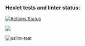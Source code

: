 ### Hexlet tests and linter status:

[![Actions Status](https://github.com/DolArt/frontend-project-lvl1/workflows/hexlet-check/badge.svg)](https://github.com/DolArt/frontend-project-lvl1/actions)

<a href="https://codeclimate.com/github/codeclimate/codeclimate/maintainability"><img src="https://api.codeclimate.com/v1/badges/a99a88d28ad37a79dbf6/maintainability" /></a>

![eslint-test](https://github.com/DolArt/frontend-project-lvl1/workflows/github-actions/badge.svg)
